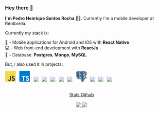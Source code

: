 ### Hey there 👋

**I'm Pedro Henrique Santos Rocha 👨‍💻**. Currently I'm a mobile developer at Rentbrella.

Currently my stack is: 

:iphone: - Mobile applications for Android and iOS with **React Native** <br/>
:computer: - Web front-end development with **ReactJs** <br/>
:floppy_disk: - Database: **Postgres**, **Mongo**, **MySQL** <br/>

But, I also used it in projects:

<p>
<img src="https://raw.githubusercontent.com/github/explore/80688e429a7d4ef2fca1e82350fe8e3517d3494d/topics/javascript/javascript.png" height="35px"/>
&nbsp;  
<img src="https://raw.githubusercontent.com/github/explore/80688e429a7d4ef2fca1e82350fe8e3517d3494d/topics/typescript/typescript.png" height="35px"/>
&nbsp;
<img src="https://appmasters.io/static/react-47ce6e77f039020ee2e76a10c1e988e9.png" height="35px"/> 
&nbsp;
<img src="https://image.flaticon.com/icons/png/512/226/226770.png" height="35px"/>
&nbsp;
<img src="https://www.freepnglogos.com/uploads/apple-logo-png/apple-logo-icon-transparent-png-svg-vector-3.png" height="35px"/>  
&nbsp;
<img src="https://sdtimes.com/wp-content/uploads/2018/04/1_tfZa4vsI6UusJYt_fzvGnQ.png" height="35px" />   
&nbsp;
<img src="https://seeklogo.com/images/F/figma-logo-E4E21D3AEA-seeklogo.com.png" height="35px" />
&nbsp;
 <img src="https://raw.githubusercontent.com/github/explore/80688e429a7d4ef2fca1e82350fe8e3517d3494d/topics/postgresql/postgresql.png" height="35px"/> 
&nbsp;
<img src="https://img.icons8.com/color/452/firebase.png" height="35px" />   
&nbsp;
<img src="https://img.icons8.com/color/452/mongodb.png" height="35px"/>
&nbsp;
<img src="https://www.mysql.com/common/logos/logo-mysql-170x115.png" height="35px"/>
&nbsp;
</p>

<br>
<a href="https://github.com/PedroSantosRocha">
<div align="center">
  Stats Github
<br>
<br>
  <img height="160em" src="https://github-readme-stats.vercel.app/api?username=PedroSantosRocha&show_icons=true&theme=tokyonight&include_all_commits=true&count_private=true&border_radius=10"/>
  <img height="160em" src="https://github-readme-stats.vercel.app/api/top-langs/?username=PedroSantosRocha&layout=compact&langs_count=7&theme=tokyonight&border_radius=10"/>
</div>
